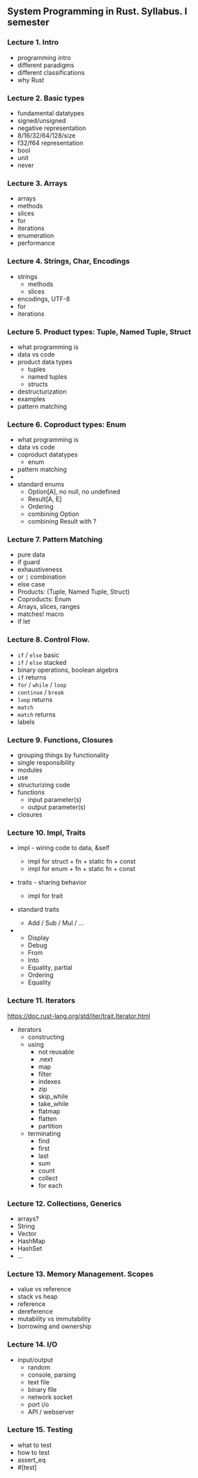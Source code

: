 ## System Programming in Rust. Syllabus. I semester

### Lecture 1. Intro

- programming intro
- different paradigms
- different classifications
- why Rust

### Lecture 2. Basic types

- fundamental datatypes
- signed/unsigned
- negative representation
- 8/16/32/64/128/size
- f32/f64 representation
- bool
- unit
- never

### Lecture 3. Arrays

- arrays
- methods
- slices
- for
- iterations
- enumeration
- performance

### Lecture 4. Strings, Char, Encodings

- strings
    - methods
    - slices
- encodings, UTF-8
- for
- iterations

### Lecture 5. Product types: Tuple, Named Tuple, Struct

- what programming is
- data vs code
- product data types
    - tuples
    - named tuples
    - structs
- destructurization
- examples
- pattern matching

### Lecture 6. Coproduct types: Enum

- what programming is
- data vs code
- coproduct datatypes
    - enum
- pattern matching
- [//]: # (TODO: Standard enums with examples)
- standard enums
    - Option[A], no null, no undefined
    - Result[A, E]
    - Ordering
    - combining Option
    - combining Result with ?

### Lecture 7. Pattern Matching

- pure data
- if guard
- exhaustiveness
- or `|` combination
- else case
- Products: (Tuple, Named Tuple, Struct)
- Coproducts: Enum
- Arrays, slices, ranges
- matches! macro
- if let

### Lecture 8. Control Flow.

- `if` / `else` basic
- `if` / `else` stacked
- binary operations, boolean algebra
- `if` returns
- `for` / `while` / `loop`
- `continue` / `break`
- `loop` returns
- `match`
- `match` returns
- labels

### Lecture 9. Functions, Closures

- grouping things by functionality
- single responsibility
- modules
- use
- structurizing code
- functions
    - input parameter(s)
    - output parameter(s)
- closures

### Lecture 10. Impl, Traits

- impl - wiring code to data, &self
    - impl for struct + fn + static fn + const
    - impl for enum + fn + static fn + const
- traits - sharing behavior
    - impl for trait
- standard traits
    - Add / Sub / Mul / ...

- [//]: # (TODO: Standard traits with examples)
    - Display
    - Debug
    - From
    - Into
    - Equality, partial
    - Ordering
    - Equality

### Lecture 11. Iterators

https://doc.rust-lang.org/std/iter/trait.Iterator.html

- iterators
    - constructing
    - using
        - not reusable
        - .next
        - map
        - filter
        - indexes
        - zip
        - skip_while
        - take_while
        - flatmap
        - flatten
        - partition
    - terminating
        - find
        - first
        - last
        - sum
        - count
        - collect
        - for each

### Lecture 12. Collections, Generics

- arrays?
- String
- Vector
- HashMap
- HashSet
- ...

### Lecture 13. Memory Management. Scopes

- value vs reference
- stack vs heap
- reference
- dereference
- mutability vs immutability
- borrowing and ownership

### Lecture 14. I/O

- input/output
  - random
  - console, parsing
  - text file
  - binary file
  - network socket
  - port i/o
  - API / webserver

### Lecture 15. Testing

- what to test
- how to test
- assert_eq
- #[test]
